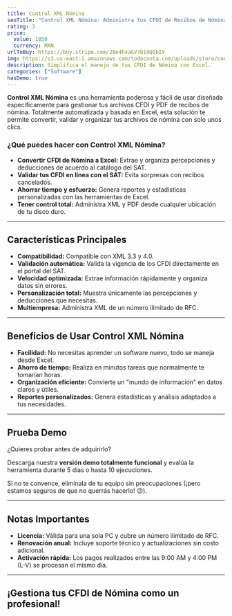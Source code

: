 ```yaml
---
title: Control XML Nómina
seoTitle: "Control XML Nómina: Administra tus CFDI de Recibos de Nómina"
rating: 3
price:
  value: 1850
  currency: MXN
urlToBuy: https://buy.stripe.com/28o4h4aGV7Di9QQbIV
img: https://s3.us-east-1.amazonaws.com/todoconta.com/uploads/store/control-xml-nom.png
description: Simplifica el manejo de tus CFDI de Nómina con Excel.
categories: ["Software"]
hasDemo: true
---
```

**Control XML Nómina** es una herramienta poderosa y fácil de usar diseñada específicamente para gestionar tus archivos CFDI y PDF de recibos de nómina. Totalmente automatizada y basada en Excel, esta solución te permite convertir, validar y organizar tus archivos de nómina con solo unos clics.

### ¿Qué puedes hacer con Control XML Nómina?

- **Convertir CFDI de Nómina a Excel:** Extrae y organiza percepciones y deducciones de acuerdo al catálogo del SAT.  
- **Validar tus CFDI en línea con el SAT:** Evita sorpresas con recibos cancelados.  
- **Ahorrar tiempo y esfuerzo:** Genera reportes y estadísticas personalizadas con las herramientas de Excel.  
- **Tener control total:** Administra XML y PDF desde cualquier ubicación de tu disco duro.

---

## Características Principales

- **Compatibilidad:** Compatible con XML 3.3 y 4.0.  
- **Validación automática:** Valida la vigencia de los CFDI directamente en el portal del SAT.  
- **Velocidad optimizada:** Extrae información rápidamente y organiza datos sin errores.  
- **Personalización total:** Muestra únicamente las percepciones y deducciones que necesitas.  
- **Multiempresa:** Administra XML de un número ilimitado de RFC.  

---

## Beneficios de Usar Control XML Nómina

- **Facilidad:** No necesitas aprender un software nuevo, todo se maneja desde Excel.  
- **Ahorro de tiempo:** Realiza en minutos tareas que normalmente te tomarían horas.  
- **Organización eficiente:** Convierte un "mundo de información" en datos claros y útiles.  
- **Reportes personalizados:** Genera estadísticas y análisis adaptados a tus necesidades.  

---

## Prueba Demo

¿Quieres probar antes de adquirirlo?

Descarga nuestra **versión demo totalmente funcional** y evalúa la herramienta durante 5 días o hasta 10 ejecuciones.

Si no te convence, elimínala de tu equipo sin preocupaciones (¡pero estamos seguros de que no querrás hacerlo! 😉).

---

## Notas Importantes

- **Licencia:** Válida para una sola PC y cubre un número ilimitado de RFC.  
- **Renovación anual:** Incluye soporte técnico y actualizaciones sin costo adicional.  
- **Activación rápida:** Los pagos realizados entre las 9:00 AM y 4:00 PM (L-V) se procesan el mismo día.

---

## ¡Gestiona tus CFDI de Nómina como un profesional!